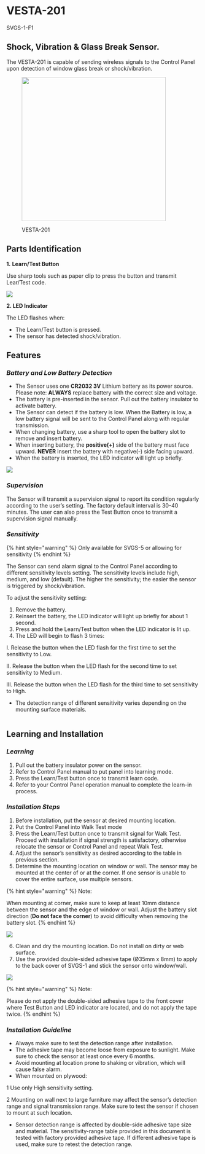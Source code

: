 # VESTA-201

SVGS-1-F1

## Shock, Vibration & Glass Break Sensor.

The VESTA-201  is capable of sending wireless signals to the Control Panel upon detection of window glass break or shock/vibration.

<figure><img src=".gitbook/assets/image (1) (1) (1) (1) (1) (1) (1) (1) (1) (1) (1) (1) (1) (1) (1) (1) (1) (1) (1) (1) (1) (1) (1) (1) (1) (1) (1) (1) (1) (1) (1) (1) (1) (1) (1) (1) (1).png" alt="" width="375"><figcaption><p>VESTA-201</p></figcaption></figure>

## **Parts Identification**

**1.** **Learn/Test Button**

Use sharp tools such as paper clip to press the button and transmit Lear/Test code.

![](<.gitbook/assets/0 (91).jpeg>)

**2. LED Indicator**

The LED flashes when:

* The Learn/Test button is pressed.
* The sensor has detected shock/vibration.

## **Features**

### _**Battery and Low Battery Detection**_

* The Sensor uses one **CR2032 3V** Lithium battery as its power source. Please note: **ALWAYS** replace battery with the correct size and voltage.
* The battery is pre-inserted in the sensor. Pull out the battery insulator to activate battery.
* The Sensor can detect if the battery is low. When the Battery is low, a low battery signal will be sent to the Control Panel along with regular transmission.
* When changing battery, use a sharp tool to open the battery slot to remove and insert battery.
* When inserting battery, the **positive(+)** side of the battery must face upward. **NEVER** insert the battery with negative(-) side facing upward.
* When the battery is inserted, the LED indicator will light up briefly.

![](<.gitbook/assets/2 (76).png>)

### _**Supervision**_

The Sensor will transmit a supervision signal to report its condition regularly according to the user’s setting. The factory default interval is 30-40 minutes. The user can also press the Test Button once to transmit a supervision signal manually.

### _**Sensitivity**_

{% hint style="warning" %}
Only available for SVGS-5 or allowing for sensitivity
{% endhint %}

The Sensor can send alarm signal to the Control Panel according to different sensitivity levels setting. The sensitivity levels include high, medium, and low (default). The higher the sensitivity; the easier the sensor is triggered by shock/vibration.

To adjust the sensitivity setting:

1. Remove the battery.
2. Reinsert the battery, the LED indicator will light up briefly for about 1 second.
3. Press and hold the Learn/Test button when the LED indicator is lit up.
4. The LED will begin to flash 3 times:

&#x20;      I.  Release the button when the LED flash for the first time to set the sensitivity to Low.

&#x20;      II. Release the button when the LED flash for the second time to set sensitivity to Medium.

&#x20;      III. Release the button when the LED flash for the third time to set sensitivity to High.

* The detection range of different sensitivity varies depending on the mounting surface materials.



<figure><img src=".gitbook/assets/1 (3).png" alt=""><figcaption></figcaption></figure>

## **Learning and Installation**

### _**Learning**_

1. Pull out the battery insulator power on the sensor.
2. Refer to Control Panel manual to put panel into learning mode.
3. Press the Learn/Test button once to transmit learn code.
4. Refer to your Control Panel operation manual to complete the learn-in process.

### _**Installation Steps**_

1. Before installation, put the sensor at desired mounting location.
2. Put the Control Panel into Walk Test mode
3. Press the Learn/Test button once to transmit signal for Walk Test. Proceed with installation if signal strength is satisfactory, otherwise relocate the sensor or Control Panel and repeat Walk Test.
4. Adjust the sensor’s sensitivity as desired according to the table in previous section.
5. Determine the mounting location on window or wall. The sensor may be mounted at the center of or at the corner. If one sensor is unable to cover the entire surface, use multiple sensors.

{% hint style="warning" %}
Note:

When mounting at corner, make sure to keep at least 10mm distance between the sensor and the edge of window or wall. Adjust the battery slot direction (**Do not face the corner**) to avoid difficulty when removing the battery slot.
{% endhint %}

![](<.gitbook/assets/7 (53).png>)

6. Clean and dry the mounting location. Do not install on dirty or web surface.
7. Use the provided double-sided adhesive tape (Ø35mm x 8mm) to apply to the back cover of SVGS-1 and stick the  sensor onto window/wall.

![](<.gitbook/assets/9 (33).jpeg>)

{% hint style="warning" %}
Note:&#x20;

Please do not apply the double-sided adhesive tape to the front cover where Test Button and LED indicator are located, and do not apply the tape twice.
{% endhint %}

### _**Installation Guideline**_

* Always make sure to test the detection range after installation.
* The adhesive tape may become loose from exposure to sunlight. Make sure to check the sensor at least once every 6 months.
* Avoid mounting at location prone to shaking or vibration, which will cause false alarm.
* When mounted on plywood:

&#x20;         1 Use only High sensitivity setting.

&#x20;         2 Mounting on wall next to large furniture may affect the sensor’s detection range and signal  transmission range. Make sure to test the sensor if chosen to mount at such location.

* Sensor detection range is affected by double-side adhesive tape size and material. The sensitivity-range table provided in this document is tested with factory provided adhesive tape. If different adhesive tape is used, make sure to retest the detection range.

